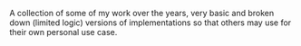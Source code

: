 A collection of some of my work over the years, very basic and broken down (limited logic) versions of implementations so that others may use for their own personal use case.
